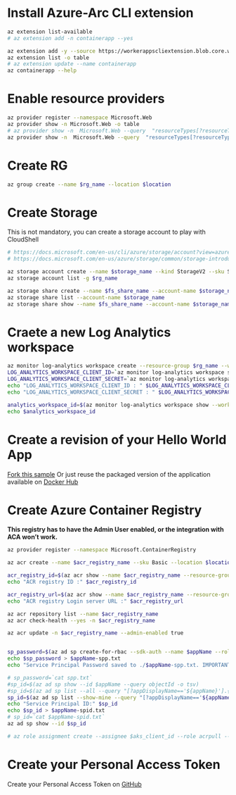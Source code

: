 # Install Azure-Arc CLI extension

```sh
az extension list-available
# az extension add -n containerapp --yes

az extension add -y --source https://workerappscliextension.blob.core.windows.net/azure-cli-extension/containerapp-0.2.0-py2.py3-none-any.whl 
az extension list -o table
# az extension update --name containerapp
az containerapp --help

```

#  Enable resource providers
```sh
az provider register --namespace Microsoft.Web
az provider show -n Microsoft.Web -o table
# az provider show -n  Microsoft.Web --query  "resourceTypes[?resourceType == 'workerApps']".locations 
az provider show -n  Microsoft.Web --query  "resourceTypes[?resourceType == 'containerApps']".locations 
```



# Create RG
```sh
az group create --name $rg_name --location $location
```

# Create Storage

This is not mandatory, you can create a storage account to play with CloudShell

```sh
# https://docs.microsoft.com/en-us/cli/azure/storage/account?view=azure-cli-latest#az-storage-account-create
# https://docs.microsoft.com/en-us/azure/storage/common/storage-introduction#types-of-storage-accounts

az storage account create --name $storage_name --kind StorageV2 --sku Standard_LRS -g $rg_name --location $location --https-only true
az storage account list -g $rg_name

az storage share create --name $fs_share_name --account-name $storage_name
az storage share list --account-name $storage_name
az storage share show --name $fs_share_name --account-name $storage_name

```

# Craete a new Log Analytics workspace
```sh
az monitor log-analytics workspace create --resource-group $rg_name --workspace-name $analytics_workspace_name
LOG_ANALYTICS_WORKSPACE_CLIENT_ID=`az monitor log-analytics workspace show --query customerId -g $rg_name -n $analytics_workspace_name --out tsv`
LOG_ANALYTICS_WORKSPACE_CLIENT_SECRET=`az monitor log-analytics workspace get-shared-keys --query primarySharedKey -g $rg_name -n $analytics_workspace_name --out tsv`
echo "LOG_ANALYTICS_WORKSPACE_CLIENT_ID : " $LOG_ANALYTICS_WORKSPACE_CLIENT_ID
echo "LOG_ANALYTICS_WORKSPACE_CLIENT_SECRET : " $LOG_ANALYTICS_WORKSPACE_CLIENT_SECRET

analytics_workspace_id=$(az monitor log-analytics workspace show --workspace-name $analytics_workspace_name -g $rg_name --query "id" --output tsv)
echo $analytics_workspace_id

```

# Create a revision of your Hello World App
[Fork this sample](https://github.com/ezYakaEagle442/azurecontainerapps-helloworld)
Or just reuse the packaged version of the application available on [Docker Hub](https://hub.docker.com/r/pinpindock/azconapps)

# Create Azure Container Registry

**This registry has to have the Admin User enabled, or the integration with ACA won’t work.**
```sh
az provider register --namespace Microsoft.ContainerRegistry

az acr create --name $acr_registry_name --sku Basic --location $location -g $rg_name --workspace $analytics_workspace_id

acr_registry_id=$(az acr show --name $acr_registry_name --resource-group $rg_name --query "id" --output tsv)
echo "ACR registry ID :" $acr_registry_id

acr_registry_url=$(az acr show --name $acr_registry_name --resource-group $rg_name --query "loginServer" --output tsv)
echo "ACR registry Login server URL :" $acr_registry_url

az acr repository list --name $acr_registry_name
az acr check-health --yes -n $acr_registry_name 

az acr update -n $acr_registry_name --admin-enabled true


sp_password=$(az ad sp create-for-rbac --sdk-auth --name $appName --role contributor --scopes /subscriptions/$subId/resourceGroups/$rg_name --query password --output tsv)
echo $sp_password > $appName-spp.txt
echo "Service Principal Password saved to ./$appName-spp.txt. IMPORTANT Keep your password ..." 

# sp_password=`cat spp.txt`
#sp_id=$(az ad sp show --id $appName --query objectId -o tsv)
#sp_id=$(az ad sp list --all --query "[?appDisplayName=='${appName}'].{appId:appId}" --output tsv)
sp_id=$(az ad sp list --show-mine --query "[?appDisplayName=='${appName}'].{appId:appId}" --output tsv)
echo "Service Principal ID:" $sp_id 
echo $sp_id > $appName-spid.txt
# sp_id=`cat $appName-spid.txt`
az ad sp show --id $sp_id

# az role assignment create --assignee $aks_client_id --role acrpull --scope $acr_registry_id
```

# Create your Personal Access Token

Create your Personal Access Token on [GitHub](https://github.com/settings/tokens)
```sh

```